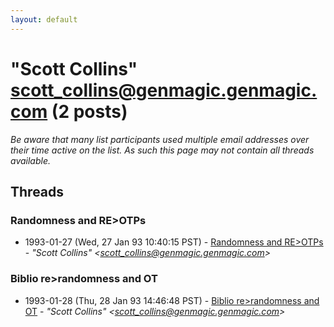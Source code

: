 ```yaml
---
layout: default
---
```


# "Scott Collins" <scott_collins@genmagic.genmagic.com> (2 posts)

_Be aware that many list participants used multiple email addresses over their time active on the list. As such this page may not contain all threads available._

## Threads

### Randomness and RE>OTPs
+ 1993-01-27 (Wed, 27 Jan 93 10:40:15 PST) - [Randomness and RE>OTPs](/archive/1993/01/791d4027c3fd30ba891a838278fedc7d2601ba263b0ca27ed175b9d986b085d7) - _"Scott Collins" \<scott_collins@genmagic.genmagic.com\>_

### Biblio re>randomness and OT
+ 1993-01-28 (Thu, 28 Jan 93 14:46:48 PST) - [Biblio re>randomness and OT](/archive/1993/01/eded61e45a7fbca5d6d1790bc03194a0ba7fe8bac072cc8a53db20ee6b72a903) - _"Scott Collins" \<scott_collins@genmagic.genmagic.com\>_

